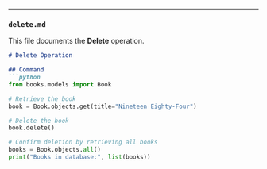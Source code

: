 

---

### **`delete.md`**
This file documents the **Delete** operation.

```markdown
# Delete Operation

## Command
```python
from books.models import Book

# Retrieve the book
book = Book.objects.get(title="Nineteen Eighty-Four")

# Delete the book
book.delete()

# Confirm deletion by retrieving all books
books = Book.objects.all()
print("Books in database:", list(books))
